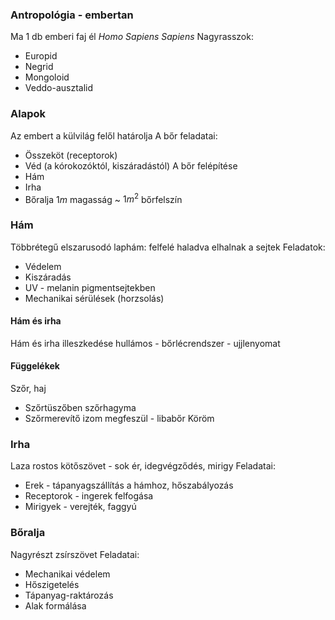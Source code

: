 ### Antropológia - embertan
Ma 1 db emberi faj él *Homo Sapiens Sapiens*
Nagyrasszok:
- Europid
- Negrid
- Mongoloid
- Veddo-ausztalid

### Alapok
Az embert a külvilág felől határolja
A bőr feladatai:
- Összeköt (receptorok)
- Véd (a kórokozóktól, kiszáradástól)
A bőr felépítése
- Hám
- Irha
- Bőralja
$1m$ magasság ~ $1m^2$ bőrfelszín
### Hám
Többrétegű elszarusodó laphám: felfelé haladva elhalnak a sejtek
Feladatok:
- Védelem
- Kiszáradás
- UV - melanin pigmentsejtekben
- Mechanikai sérülések (horzsolás)
#### Hám és irha
Hám és irha illeszkedése hullámos - bőrlécrendszer - ujjlenyomat
#### Függelékek
Szőr, haj
- Szőrtüszőben szőrhagyma
- Szőrmerevítő izom megfeszül - libabőr
Köröm
### Irha
Laza rostos kötőszövet - sok ér, idegvégződés, mirigy
Feladatai:
- Erek - tápanyagszállítás a hámhoz, hőszabályozás
- Receptorok - ingerek felfogása
- Mirigyek - verejték, faggyú
### Bőralja
Nagyrészt zsírszövet
Feladatai:
- Mechanikai védelem
- Hőszigetelés
- Tápanyag-raktározás
- Alak formálása
